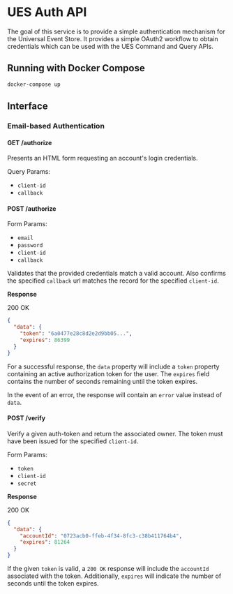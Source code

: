 # UES Auth API

The goal of this service is to provide a simple authentication mechanism for the
Universal Event Store. It provides a simple OAuth2 workflow to obtain credentials
which can be used with the UES Command and Query APIs.

## Running with Docker Compose

```sh
docker-compose up
```

## Interface

### Email-based Authentication

#### GET /authorize

Presents an HTML form requesting an account's login credentials.

Query Params:

- `client-id`
- `callback`

#### POST /authorize

Form Params:

- `email`
- `password`
- `client-id`
- `callback`

Validates that the provided credentials match a valid account. Also
confirms the specified `callback` url matches the record for the
specified `client-id`.

**Response**

200 OK

```json
{
  "data": {
    "token": "6a0477e28c8d2e2d9bb05...",
    "expires": 86399
  }
}
```

For a successful response, the `data` property will include a `token`
property containing
an active authorization token for the user. The `expires` field contains
the number of seconds remaining until the token expires.

In the event of an error, the response will contain an `error` value instead
of `data`.

#### POST /verify

Verify a given auth-token and return the associated owner. The token
must have been issued for the specified `client-id`.

Form Params:

- `token`
- `client-id`
- `secret`

**Response**

200 OK

```json
{
  "data": {
    "accountId": "0723acb0-ffeb-4f34-8fc3-c38b411764b4",
    "expires": 81264
  }
}
```

If the given `token` is valid, a `200 OK` response will include the
`accountId` associated with the token. Additionally, `expires` will
indicate the number of seconds until the token expires.
